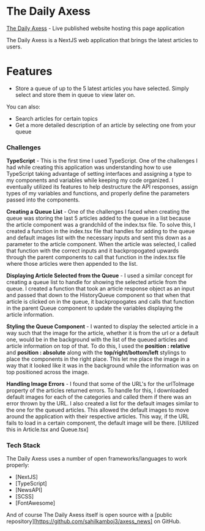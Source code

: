 # The Daily Axess

[The Daily Axess](https://axess-news.vercel.app/) - Live published website hosting this page application

The Daily Axess is a NextJS web application that brings the latest articles to users.

# Features

- Store a queue of up to the 5 latest articles you have selected. Simply select and store them in queue to view later on.

You can also:

- Search articles for certain topics
- Get a more detailed description of an article by selecting one from your queue

### Challenges

**TypeScript** - This is the first time I used TypeScript. One of the challenges I had while creating this application was understanding how to use TypeScript taking advantage of setting interfaces and assigning a type to my components and variables while keeping my code organized. I eventually utilized its features to help destructure the API responses, assign types of my variables and functions, and properly define the parameters passed into the components.

**Creating a Queue List** - One of the challenges I faced when creating the queue was storing the last 5 articles added to the queue in a list because the article component was a grandchild of the index.tsx file. To solve this, I created a function in the index.tsx file that handles for adding to the queue and default images list with the necessary inputs and sent this down as a parameter to the article component. When the article was selected, I called that function with the correct inputs and it backpropogated upwards through the parent components to call that function in the index.tsx file where those articles were then appended to the list.

**Displaying Article Selected from the Queue** - I used a similar concept for creating a queue list to handle for showing the selected article from the queue. I created a function that took an article response object as an input and passed that down to the HistoryQueue component so that when that article is clicked on in the queue, it backpropogates and calls that function in the parent Queue component to update the variables displaying the article information.

**Styling the Queue Component** - I wanted to display the selected article in a way such that the image for the article, whether it is from the url or a default one, would be in the background with the list of the queued articles and article information on top of that. To do this, I used the **position : relative** and **position : absolute** along with the **top/right/bottom/left** stylings to place the components in the right place. This let me place the image in a way that it looked like it was in the background while the information was on top positioned across the image.

**Handling Image Errors** - I found that some of the URL's for the urlToImage property of the articles returned errors. To handle for this, I downloaded default images for each of the categories and called them if there was an error thrown by the URL. I also created a list for the default images similar to the one for the queued articles. This allowed the default images to move around the application with their respective articles. This way, if the URL fails to load in a certain component, the default image will be there.
[Utilized this in Article.tsx and Queue.tsx]

### Tech Stack

The Daily Axess uses a number of open frameworks/languages to work properly:

- [NextJS]
- [TypeScript]
- [NewsAPI]
- [SCSS]
- [FontAwesome]

And of course The Daily Axess itself is open source with a [public repository][https://github.com/sahilkamboj3/axess_news] on GitHub.
